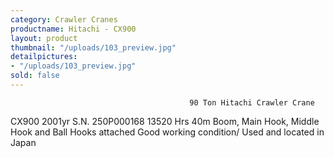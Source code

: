 ```yaml
---
category: Crawler Cranes
productname: Hitachi - CX900
layout: product
thumbnail: "/uploads/103_preview.jpg"
detailpictures:
- "/uploads/103_preview.jpg"
sold: false
---
```


                                            90 Ton Hitachi Crawler Crane
CX900
2001yr
S.N. 250P000168
13520 Hrs
40m Boom, Main Hook, Middle Hook and Ball Hooks attached
Good working condition/ Used and located in Japan


